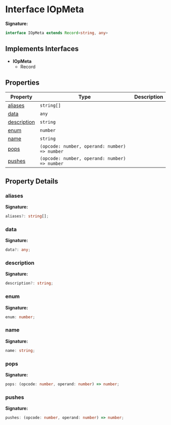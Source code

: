 
# Interface IOpMeta


<b>Signature:</b>

```typescript
interface IOpMeta extends Record<string, any> 
```

## Implements Interfaces

- <b>IOpMeta</b>
    - Record

## Properties

|  Property | Type | Description |
|  --- | --- | --- |
|  [aliases](./iopmeta.md#aliases-property) | `string[]` |  |
|  [data](./iopmeta.md#data-property) | `any` |  |
|  [description](./iopmeta.md#description-property) | `string` |  |
|  [enum](./iopmeta.md#enum-property) | `number` |  |
|  [name](./iopmeta.md#name-property) | `string` |  |
|  [pops](./iopmeta.md#pops-property) | `(opcode: number, operand: number) => number` |  |
|  [pushes](./iopmeta.md#pushes-property) | `(opcode: number, operand: number) => number` |  |

## Property Details

<a id="aliases-property"></a>

### aliases

<b>Signature:</b>

```typescript
aliases?: string[];
```

<a id="data-property"></a>

### data

<b>Signature:</b>

```typescript
data?: any;
```

<a id="description-property"></a>

### description

<b>Signature:</b>

```typescript
description?: string;
```

<a id="enum-property"></a>

### enum

<b>Signature:</b>

```typescript
enum: number;
```

<a id="name-property"></a>

### name

<b>Signature:</b>

```typescript
name: string;
```

<a id="pops-property"></a>

### pops

<b>Signature:</b>

```typescript
pops: (opcode: number, operand: number) => number;
```

<a id="pushes-property"></a>

### pushes

<b>Signature:</b>

```typescript
pushes: (opcode: number, operand: number) => number;
```
